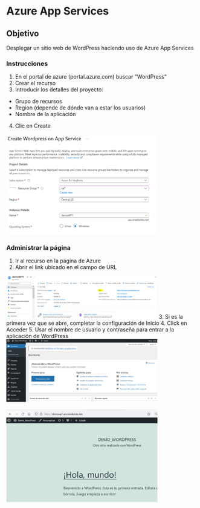 # Azure App Services

## Objetivo
Desplegar un sitio web de WordPress haciendo  uso de Azure App Services 

### Instrucciones 
1. En el portal de azure (portal.azure.com) buscar "WordPress"
2. Crear el recurso 
3. Introducir los detalles del proyecto:
- Grupo de recursos
- Region (depende de dónde van a estar los usuarios) 
- Nombre de la aplicación
4. Clic en Create
<img src="images/Captura1.PNG" alt="c1" width="400"/> 

### Administrar la página
1. Ir al recurso en la página de Azure
2. Abrir el link ubicado en el campo de URL
<img src="images/Captura3.PNG" alt="c3" width="400"/> 
3. Si es la primera vez que se abre, completar la configuración de Inicio
4. Click en Acceder
5. Usar el nombre de usuario y contraseña para entrar a la aplicación de WordPress        

<img src="images/Captura5.PNG" alt="c5" width="400"/>    
<br></br>
<img src="images/Captura6.PNG" alt="c6" width="400"/> 

